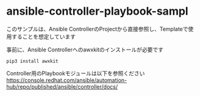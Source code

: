 # ansible-controller-playbook-sampl

このサンプルは、Ansible ControllerのProjectから直接参照し、Templateで使用することを想定しています

事前に、Ansible Controllerへのawxkitのインストールが必要です
```
pip3 install awxkit
```

Controller用のPlaybookモジュールは以下を参照ください
https://console.redhat.com/ansible/automation-hub/repo/published/ansible/controller/docs/
